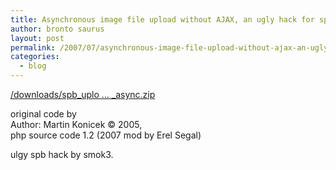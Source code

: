 ```yaml
---
title: Asynchronous image file upload without AJAX, an ugly hack for spb
author: bronto saurus
layout: post
permalink: /2007/07/asynchronous-image-file-upload-without-ajax-an-ugly-hack-for-spb/
categories:
  - blog
---
```

<a href="/downloads/spb_upload_img_async_hack/upload_img_async.zip" target="_blank" >/downloads/spb_uplo &#8230; _async.zip</a>

original code by   
Author: Martin Konicek © 2005,   
php source code 1.2 (2007 mod by Erel Segal)

ulgy spb hack by smok3.
